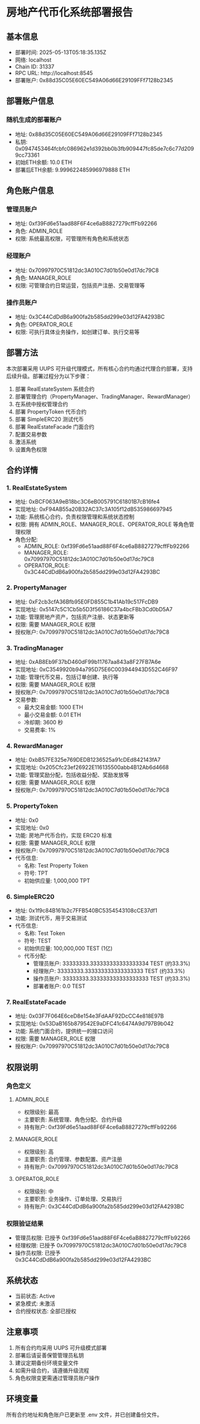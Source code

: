 # 房地产代币化系统部署报告

## 基本信息
- 部署时间: 2025-05-13T05:18:35.135Z
- 网络: localhost
- Chain ID: 31337
- RPC URL: http://localhost:8545
- 部署账户: 0x88d35C05E60EC549A06d66E29109FFf7128b2345

## 部署账户信息
### 随机生成的部署账户
- 地址: 0x88d35C05E60EC549A06d66E29109FFf7128b2345
- 私钥: 0x0947453464fcbfc086962e1d392bb0b3fb909447fc85de7c6c77d2099cc73361
- 初始ETH余额: 10.0 ETH
- 部署后ETH余额: 9.999622485996979888 ETH

## 角色账户信息
### 管理员账户
- 地址: 0xf39Fd6e51aad88F6F4ce6aB8827279cffFb92266
- 角色: ADMIN_ROLE
- 权限: 系统最高权限，可管理所有角色和系统状态

### 经理账户
- 地址: 0x70997970C51812dc3A010C7d01b50e0d17dc79C8
- 角色: MANAGER_ROLE
- 权限: 可管理合约日常运营，包括资产注册、交易管理等

### 操作员账户
- 地址: 0x3C44CdDdB6a900fa2b585dd299e03d12FA4293BC
- 角色: OPERATOR_ROLE
- 权限: 可执行具体业务操作，如创建订单、执行交易等

## 部署方法
本次部署采用 UUPS 可升级代理模式，所有核心合约均通过代理合约部署，支持后续升级。部署过程分为以下步骤：
1. 部署 RealEstateSystem 系统合约
2. 部署管理合约（PropertyManager、TradingManager、RewardManager）
3. 在系统中授权管理合约
4. 部署 PropertyToken 代币合约
5. 部署 SimpleERC20 测试代币
6. 部署 RealEstateFacade 门面合约
7. 配置交易参数
8. 激活系统
9. 设置角色权限

## 合约详情

### 1. RealEstateSystem
- 地址: 0xBCF063A9eB18bc3C6eB005791C61801B7cB16fe4
- 实现地址: 0xF94AB55a20B32AC37c3A105f12dB535986697945
- 功能: 系统核心合约，负责权限管理和系统状态控制
- 权限: 拥有 ADMIN_ROLE、MANAGER_ROLE、OPERATOR_ROLE 等角色管理权限
- 角色分配:
  - ADMIN_ROLE: 0xf39Fd6e51aad88F6F4ce6aB8827279cffFb92266
  - MANAGER_ROLE: 0x70997970C51812dc3A010C7d01b50e0d17dc79C8
  - OPERATOR_ROLE: 0x3C44CdDdB6a900fa2b585dd299e03d12FA4293BC

### 2. PropertyManager
- 地址: 0xF2cb3cfA36Bfb95E0FD855C1b41Ab19c517FcDB9
- 实现地址: 0x5147c5C1Cb5b5D3f56186C37a4bcFBb3Cd0bD5A7
- 功能: 管理房地产资产，包括资产注册、状态更新等
- 权限: 需要 MANAGER_ROLE 权限
- 授权账户: 0x70997970C51812dc3A010C7d01b50e0d17dc79C8

### 3. TradingManager
- 地址: 0xAB8Eb9F37bD460dF99b11767aa843a8F27FB7A6e
- 实现地址: 0xC3549920b94a795D75E6C003944943D552C46F97
- 功能: 管理代币交易，包括订单创建、执行等
- 权限: 需要 MANAGER_ROLE 权限
- 授权账户: 0x70997970C51812dc3A010C7d01b50e0d17dc79C8
- 交易参数:
  - 最大交易金额: 1000 ETH
  - 最小交易金额: 0.01 ETH
  - 冷却期: 3600 秒
  - 交易费率: 1%

### 4. RewardManager
- 地址: 0xbB57FE325e769DEDB1236525a91cDEd842143fA7
- 实现地址: 0x205Cfc23ef26922E116135500abb4B12Ab6d4668
- 功能: 管理奖励分配，包括收益分配、奖励发放等
- 权限: 需要 MANAGER_ROLE 权限
- 授权账户: 0x70997970C51812dc3A010C7d01b50e0d17dc79C8

### 5. PropertyToken
- 地址: 0x0
- 实现地址: 0x0
- 功能: 房地产代币合约，实现 ERC20 标准
- 权限: 需要 MANAGER_ROLE 权限
- 授权账户: 0x70997970C51812dc3A010C7d01b50e0d17dc79C8
- 代币信息:
  - 名称: Test Property Token
  - 符号: TPT
  - 初始供应量: 1,000,000 TPT

### 6. SimpleERC20
- 地址: 0x1f9c84B161b2c7FFB540BC5354543108cCE37df1
- 功能: 测试代币，用于交易测试
- 代币信息:
  - 名称: Test Token
  - 符号: TEST
  - 初始供应量: 100,000,000 TEST (1亿)
  - 代币分配:
    - 管理员账户: 33333333.333333333333333334 TEST (约33.3%)
    - 经理账户: 33333333.333333333333333333 TEST (约33.3%)
    - 操作员账户: 33333333.333333333333333333 TEST (约33.3%)
    - 部署者账户: 0.0 TEST

### 7. RealEstateFacade
- 地址: 0x03F7F064E6ceD8e154e3FdAAF92DcCC4e818E97B
- 实现地址: 0x53DaB165b879542E9aDFC41c6474A9d797B9b042
- 功能: 系统门面合约，提供统一的接口访问
- 权限: 需要 MANAGER_ROLE 权限
- 授权账户: 0x70997970C51812dc3A010C7d01b50e0d17dc79C8

## 权限说明
### 角色定义
1. ADMIN_ROLE
   - 权限级别: 最高
   - 主要职责: 系统管理、角色分配、合约升级
   - 持有账户: 0xf39Fd6e51aad88F6F4ce6aB8827279cffFb92266

2. MANAGER_ROLE
   - 权限级别: 高
   - 主要职责: 合约管理、参数配置、资产注册
   - 持有账户: 0x70997970C51812dc3A010C7d01b50e0d17dc79C8

3. OPERATOR_ROLE
   - 权限级别: 中
   - 主要职责: 业务操作、订单处理、交易执行
   - 持有账户: 0x3C44CdDdB6a900fa2b585dd299e03d12FA4293BC

### 权限验证结果
- 管理员权限: 已授予 0xf39Fd6e51aad88F6F4ce6aB8827279cffFb92266
- 经理权限: 已授予 0x70997970C51812dc3A010C7d01b50e0d17dc79C8
- 操作员权限: 已授予 0x3C44CdDdB6a900fa2b585dd299e03d12FA4293BC

## 系统状态
- 当前状态: Active
- 紧急模式: 未激活
- 合约授权状态: 全部已授权

## 注意事项
1. 所有合约均采用 UUPS 可升级模式部署
2. 部署后请妥善保管管理员私钥
3. 建议定期备份环境变量文件
4. 如需升级合约，请遵循升级流程
5. 角色权限变更需通过管理员账户操作

## 环境变量
所有合约地址和角色账户已更新至 .env 文件，并已创建备份文件。
